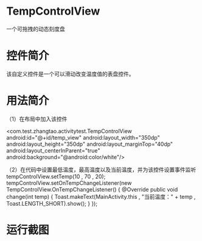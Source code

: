 # TempControlView
一个可拖拽的动态刻度盘

# 控件简介

该自定义控件是一个可以滑动改变温度值的表盘控件。

# 用法简介

（1）在布局中加入该控件

<com.test.zhangtao.activitytest.TempControlView
    android:id="@+id/temp_view"
    android:layout_width="350dp"
    android:layout_height="350dp"
    android:layout_marginTop="40dp"
    android:layout_centerInParent="true"
    android:background="@android:color/white"/>
    
（2）在代码中设置最低温度，最高温度以及当前温度，并为该控件设置事件监听
tempControlView.setTemp(10 , 70 , 20);
tempControlView.setOnTempChangeListener(new TempControlView.OnTempChangeListener()
{
     @Override
      public void change(int temp)
      {
             Toast.makeText(MainActivity.this , "当前温度：" + temp , Toast.LENGTH_SHORT).show();
      }
});

# 运行截图

